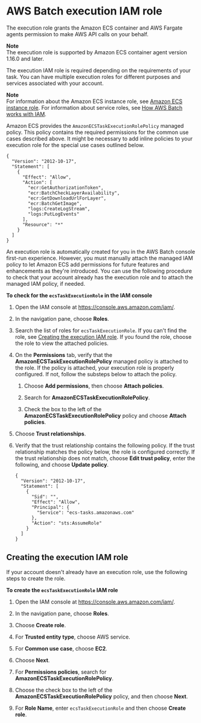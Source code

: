 # AWS Batch execution IAM role<a name="execution-IAM-role"></a>

The execution role grants the Amazon ECS container and AWS Fargate agents permission to make AWS API calls on your behalf\.

**Note**  
The execution role is supported by Amazon ECS container agent version 1\.16\.0 and later\.

The execution IAM role is required depending on the requirements of your task\. You can have multiple execution roles for different purposes and services associated with your account\.

**Note**  
For information about the Amazon ECS instance role, see [Amazon ECS instance role](instance_IAM_role.md)\. For information about service roles, see [How AWS Batch works with IAM](security_iam_service-with-iam.md)\. 

Amazon ECS provides the `AmazonECSTaskExecutionRolePolicy` managed policy\. This policy contains the required permissions for the common use cases described above\. It might be necessary to add inline policies to your execution role for the special use cases outlined below\.

```
{
  "Version": "2012-10-17",
  "Statement": [
    {
      "Effect": "Allow",
      "Action": [
        "ecr:GetAuthorizationToken",
        "ecr:BatchCheckLayerAvailability",
        "ecr:GetDownloadUrlForLayer",
        "ecr:BatchGetImage",
        "logs:CreateLogStream",
        "logs:PutLogEvents"
      ],
      "Resource": "*"
    }
  ]
}
```

An execution role is automatically created for you in the AWS Batch console first\-run experience\. However, you must manually attach the managed IAM policy to let Amazon ECS add permissions for future features and enhancements as they're introduced\. You can use the following procedure to check that your account already has the execution role and to attach the managed IAM policy, if needed\.<a name="procedure_check_execution_role"></a>

**To check for the `ecsTaskExecutionRole` in the IAM console**

1. Open the IAM console at [https://console\.aws\.amazon\.com/iam/](https://console.aws.amazon.com/iam/)\.

1. In the navigation pane, choose **Roles**\. 

1. Search the list of roles for `ecsTaskExecutionRole`\. If you can't find the role, see [Creating the execution IAM role](#create-execution-role)\. If you found the role, choose the role to view the attached policies\.

1. On the **Permissions** tab, verify that the **AmazonECSTaskExecutionRolePolicy** managed policy is attached to the role\. If the policy is attached, your execution role is properly configured\. If not, follow the substeps below to attach the policy\.

   1. Choose **Add permissions**, then choose **Attach policies**\.

   1. Search for **AmazonECSTaskExecutionRolePolicy**\.

   1. Check the box to the left of the **AmazonECSTaskExecutionRolePolicy** policy and choose **Attach policies**\.

1. Choose **Trust relationships**\.

1. Verify that the trust relationship contains the following policy\. If the trust relationship matches the policy below, the role is configured correctly\. If the trust relationship does not match, choose **Edit trust policy**, enter the following, and choose **Update policy**\.

   ```
   {
     "Version": "2012-10-17",
     "Statement": [
       {
         "Sid": "",
         "Effect": "Allow",
         "Principal": {
           "Service": "ecs-tasks.amazonaws.com"
         },
         "Action": "sts:AssumeRole"
       }
     ]
   }
   ```

## Creating the execution IAM role<a name="create-execution-role"></a>

If your account doesn't already have an execution role, use the following steps to create the role\.

**To create the `ecsTaskExecutionRole` IAM role**

1. Open the IAM console at [https://console\.aws\.amazon\.com/iam/](https://console.aws.amazon.com/iam/)\.

1. In the navigation pane, choose **Roles**\. 

1. Choose **Create role**\. 

1. For **Trusted entity type**, choose AWS service\.

1. For **Common use case**, choose **EC2**\.

1. Choose **Next**\.

1. For **Permissions policies**, search for **AmazonECSTaskExecutionRolePolicy**\.

1. Choose the check box to the left of the **AmazonECSTaskExecutionRolePolicy** policy, and then choose **Next**\.

1. For **Role Name**, enter `ecsTaskExecutionRole` and then choose **Create role**\.